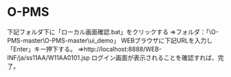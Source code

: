 # O-PMS
下記フォルダ下に「ローカル画面確認.bat」をクリックする
⇒フォルダ：「\O-PMS-master\O-PMS-master\ui_demo」
WEBブラウザに下記URLを入力し「Enter」キー押下する。
⇒http://localhost:8888/WEB-INF/ja/ss11AA/W11AA0101.jsp
ログイン画面が表示されることを確認すれば、完了。
